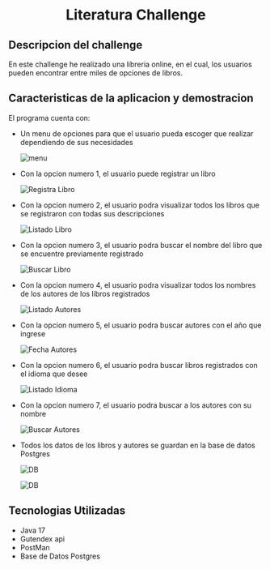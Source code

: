 <h1 align="center">Literatura Challenge</h1>

## Descripcion del challenge

<p>En este challenge he realizado una libreria online, en el cual, los usuarios pueden encontrar entre miles de opciones de libros.</p>

## Caracteristicas de la aplicacion y demostracion
<p>El programa cuenta con: </p>
<ul>
  <li>Un menu de opciones para que el usuario pueda escoger que realizar dependiendo de sus necesidades</li>
  
  ![menu](https://github.com/SourcenXY/Literatura-Challenge/assets/107708809/a1bb26fe-1834-4686-b900-1e69757b22a2)
  
  <li>Con la opcion numero 1, el usuario puede registrar un libro</li>
  
  ![Registra Libro](https://github.com/SourcenXY/Literatura-Challenge/assets/107708809/86d3c290-162f-4347-9e78-bfdd0be0b748)

  <li>Con la opcion numero 2, el usuario podra visualizar todos los libros que se registraron con todas sus descripciones</li>
  
  ![Listado Libro](https://github.com/SourcenXY/Literatura-Challenge/assets/107708809/0d7ce419-29b2-4362-ae8d-b693cd9faebb)

  <li>Con la opcion numero 3, el usuario podra buscar el nombre del libro que se encuentre previamente registrado</li>
  
  ![Buscar Libro](https://github.com/SourcenXY/Literatura-Challenge/assets/107708809/b3eeda95-280d-4b8d-8967-20bd75bed96a)

  <li>Con la opcion numero 4, el usuario podra visualizar todos los nombres de los autores de los libros registrados</li>
  
  ![Listado Autores](https://github.com/SourcenXY/Literatura-Challenge/assets/107708809/7b0df8c2-168a-4cb0-ad2d-0a9d4ec03840)

  <li>Con la opcion numero 5, el usuario podra buscar autores con el año que ingrese</li>
  
  ![Fecha Autores](https://github.com/SourcenXY/Literatura-Challenge/assets/107708809/de0accab-c75c-4092-8d36-006fb8e0ded1)

  <li>Con la opcion numero 6, el usuario podra buscar libros registrados con el idioma que desee</li>
  
  ![Listado Idioma](https://github.com/SourcenXY/Literatura-Challenge/assets/107708809/6e04cd1e-8f0f-4e99-b79e-71244c367c33)

  <li>Con la opcion numero 7, el usuario podra buscar a los autores con su nombre</li>
  
  ![Buscar Autores](https://github.com/SourcenXY/Literatura-Challenge/assets/107708809/92f27b5f-94bb-4ca0-8991-1dbf3e4aab5b)

  <li>Todos los datos de los libros y autores se guardan en la base de datos Postgres</li>
  
  ![DB](https://github.com/SourcenXY/Literatura-Challenge/assets/107708809/3dc0b124-4647-499e-92a3-26adf3e5dc1b)
  
  ![DB](https://github.com/SourcenXY/Literatura-Challenge/assets/107708809/fec99d8b-5b49-4f3a-9cab-d2355bd8ab22)
</ul>

## Tecnologias Utilizadas
<ul>
  <li>Java 17</li>
  <li>Gutendex api</li>
  <li>PostMan</li>
  <li>Base de Datos Postgres</li>
</ul>
